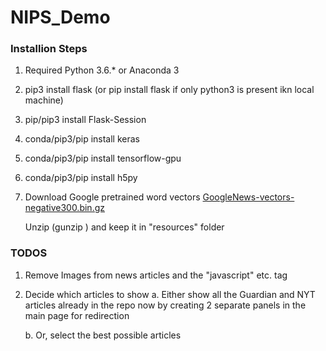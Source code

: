 # NIPS_Demo

### Installion Steps

1. Required Python 3.6.* or Anaconda 3
2. pip3 install flask (or pip install flask if only python3 is present ikn local machine)
3. pip/pip3 install Flask-Session
4. conda/pip3/pip install keras
5. conda/pip3/pip install tensorflow-gpu
6. conda/pip3/pip install h5py
7. Download Google pretrained word vectors
    [GoogleNews-vectors-negative300.bin.gz](https://drive.google.com/file/d/0B7XkCwpI5KDYNlNUTTlSS21pQmM/edit?usp=sharing)

    Unzip (gunzip <filename>)  and keep it in "resources" folder


### TODOS

1. Remove Images from news articles and the "javascript" etc. tag
2. Decide which articles to show
    a. Either show all the Guardian and NYT articles already in the repo now by creating 2 separate panels in the main page for redirection

    b. Or, select the best possible articles

